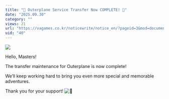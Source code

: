 ```yaml
---
title: "🎉 Outerplane Service Transfer Now COMPLETE! 🎉"
date: "2025.09.30"
category: ""
views: 21
url: "https://vagames.co.kr/noticewrite/notice_en/?pageid=3&mod=document&uid=40"
uid: "40"
---
```


![](/images/news/live/en/40-e144a483.png)

Hello, Masters!

The transfer maintenance for Outerplane is now complete!

We’ll keep working hard to bring you even more special and memorable adventures.  

Thank you for your support! ![💖](/images/news/live/en/46-47b68f24.svg)